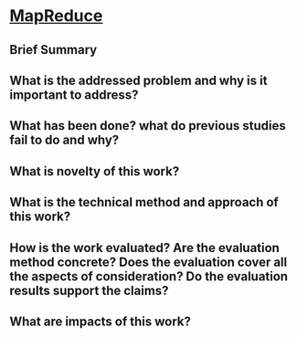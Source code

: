# [MapReduce](http://nil.csail.mit.edu/6.824/2022/papers/mapreduce.pdf)

## Brief Summary



## What is the addressed problem and why is it important to address?



## What has been done? what do previous studies fail to do and why?

## What is novelty of this work?

## What is the technical method and approach of this work?

## How is the work evaluated? Are the evaluation method concrete? Does the evaluation cover all the aspects of consideration? Do the evaluation results support the claims?

## What are impacts of this work?

